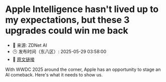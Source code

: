 # Apple Intelligence hasn't lived up to my expectations, but these 3 upgrades could win me back
- 📅 来源: ZDNet AI
- 🕒 发布时间（东八区）: 2025-05-29 03:58:00
- 🔗 [原文链接](https://www.zdnet.com/article/apple-intelligence-hasnt-lived-up-to-my-expectations-but-these-3-upgrades-could-win-me-back/)

With WWDC 2025 around the corner, Apple has an opportunity to stage an AI comeback. Here's what it needs to show us.